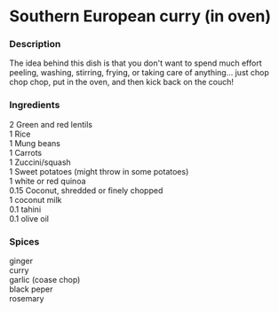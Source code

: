 # Southern European curry \(in oven\)



### Description

The idea behind this dish is that you don't want to spend much effort peeling, washing, stirring, frying, or taking care of anything... just chop chop chop, put in the oven, and then kick back on the couch!

### Ingredients

2 Green and red lentils  
1 Rice  
1 Mung beans  
1 Carrots  
1 Zuccini/squash  
1 Sweet potatoes \(might throw in some potatoes\)  
1 white or red quinoa  
0.15 Coconut, shredded or finely chopped  
1 coconut milk  
0.1 tahini  
0.1 olive oil

### Spices

ginger  
curry  
garlic \(coase chop\)  
black peper  
rosemary

